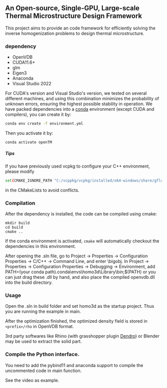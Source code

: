## An Open-source, Single-GPU, Large-scale Thermal Microstructure Design Framework

This project aims to provide an code framework for efficiently solving the inverse homogenization problems to design thermal microstructure.  

### dependency

* OpenVDB
* CUDA11.6+
* glm
* Eigen3
* Anaconda
* Visual Studio 2022

For CUDA's version and Visual Studio's version, we tested on several different machines, and using this combination minimizes the probability of unknown errors, ensuring the highest possible stability in operation. We have packed dependencies into a [conda](https://docs.conda.io/en/latest/miniconda.html) environment (except CUDA  and compilers), you can create it by:

```bash
conda env create -f environment.yml
```

Then you activate it by:

```bash
conda activate openTM
```
##### Tips

If you have previously used vcpkg to configure your C++ environment, please modify
```bash
set(CMAKE_IGNORE_PATH "C:/vcppkg/vcpkg/installed/x64-windows/share/gflags")
```
in the CMakeLists to avoid conflicts.


### Compilation

After the dependency is installed, the code can be compiled using cmake:

```shell
mkdir build
cd build
cmake ..
```

If the conda environment is activated, `cmake` will automatically checkout the dependencies in this environment.

After opening the .sln file, go to Project -> Properties -> Configuration Properties -> C/C++ -> Command Line, and enter \bigobj.
In Project -> Properties -> Configuration Properties -> Debugging -> Environment, add PATH=(your conda path).conda\envs\homo3d\Library\bin;$(PATH) or you can just drag these .dll by hand, and also place the compiled openvdb.dll into the build directory.

### Usage

Open the .sln in build folder and set homo3d as the startup project. Thus you are running the example in main.

After the optimization finished, the optimized density field is stored in `<prefix>/rho` in OpenVDB format.

3rd party softwares like Rhino (with grasshopper plugin [Dendro](https://www.food4rhino.com/en/app/dendro)) or Blender may be used to extract the solid part.

### Compile the Python interface.
You need to add the pybind11 and anaconda support to compile the uncommented code in main function. 

See the video as example.
